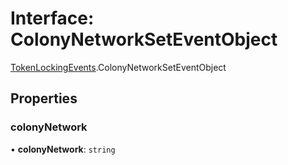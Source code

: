 # Interface: ColonyNetworkSetEventObject

[TokenLockingEvents](../modules/TokenLockingEvents.md).ColonyNetworkSetEventObject

## Properties

### colonyNetwork

• **colonyNetwork**: `string`
